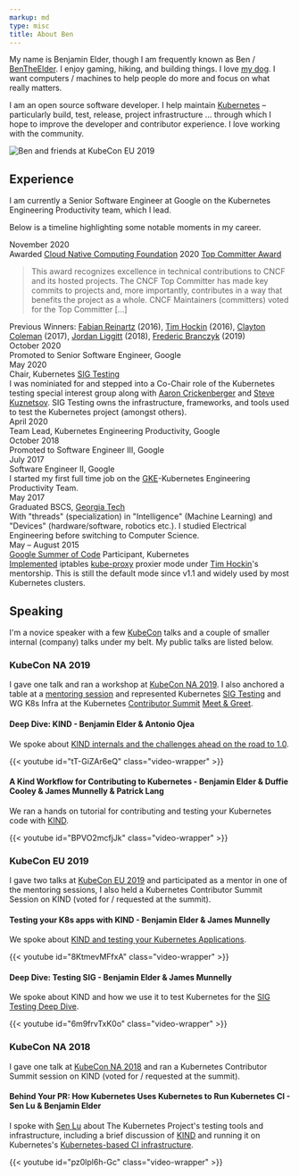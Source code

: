 ```yaml
---
markup: md
type: misc
title: About Ben
---
```

My name is Benjamin Elder, though I am frequently known as Ben / [BenTheElder].
I enjoy gaming, hiking, and building things. I love [my dog].
I want computers / machines to help people do more and focus on what really matters.

I am an open source software developer.
I help maintain [Kubernetes] – particularly build, test, release, project infrastructure ... through which I hope to improve the developer and contributor experience. I love working
with the community.

<img src="/images/kubecon_barcelona_group.jpg" class="centered" alt="Ben and friends at KubeCon EU 2019" />

## Experience

I am currently a Senior Software Engineer at Google on the Kubernetes Engineering Productivity team, which I lead.

Below is a timeline highlighting some notable moments in my career.

<div class="timeline">
  <div class="timeline-entry">
    <div class="date">November 2020</div>
    <div class="description">Awarded <a href="https://www.cncf.io/">Cloud Native Computing Foundation</a> 2020 <a href="https://www.cncf.io/announcements/2020/11/20/cloud-native-computing-foundation-announces-2020-community-awards-winners"/>Top Committer Award</a></div>
    <div class="details"><blockquote>This award recognizes excellence in technical contributions to CNCF and its hosted projects. The CNCF Top Committer has made key commits to projects and, more importantly, contributes in a way that benefits the project as a whole. CNCF Maintainers (committers) voted for the Top Committer [...]</blockquote>
    Previous Winners: <a href="https://twitter.com/fabxc">Fabian Reinartz</a> (2016), <a href="https://twitter.com/thockin">Tim Hockin</a> (2016), <a href="https://twitter.com/smarterclayton">Clayton Coleman</a> (2017), <a href="https://twitter.com/liggitt">Jordan Liggitt</a> (2018), <a href="https://twitter.com/fredbrancz">Frederic Branczyk</a> (2019)</div>
  </div>
  <div class="timeline-entry">
    <div class="date">October 2020</div>
    <div class="description">Promoted to Senior Software Engineer, Google</div>
  </div>
  <div class="timeline-entry">
    <div class="date">May 2020</div>
    <div class="description">Chair, Kubernetes <a href="https://github.com/kubernetes/community/blob/master/sig-testing/README.md">SIG Testing</a></div>
    <div class="details">I was nominiated for and stepped into a Co-Chair role of the Kubernetes testing special interest group along with <a href="https://twitter.com/spiffx">Aaron Crickenberger</a> and <a href="https://github.com/stevekuznetsov">Steve Kuznetsov</a>. SIG Testing owns the infrastructure, frameworks, and tools used to test the Kubernetes project (amongst others).</a></div>
  </div>
  <div class="timeline-entry">
    <div class="date">April 2020</div>
    <div class="description">Team Lead, Kubernetes Engineering Productivity, Google</div>
  </div>
  <div class="timeline-entry">
    <div class="date">October 2018</div>
    <div class="description">Promoted to Software Engineer III, Google</div>
  </div>
  <div class="timeline-entry">
    <div class="date">July 2017</div>
    <div class="description">Software Engineer II, Google</div>
    <div class="details">I started my first full time job on the <a href="https://cloud.google.com/kubernetes-engine">GKE</a>-Kubernetes Engineering Productivity Team.</div>
  </div>
  <div class="timeline-entry">
    <div class="date">May 2017</div>
    <div class="description">Graduated BSCS, <a href="https://www.gatech.edu/">Georgia Tech</a></div>
    <div class="details">With "threads" (specialization) in "Intelligence" (Machine Learning) and "Devices" (hardware/software, robotics etc.). I studied Electrical Engineering before switching to Computer Science.</div>
  </div>
  <div class="timeline-entry">
    <div class="date">May – August 2015</div>
    <div class="description"><a href="https://summerofcode.withgoogle.com/">Google Summer of Code</a> Participant, Kubernetes</div>
    <div class="details"><a href="https://github.com/kubernetes/kubernetes/pull/9210">Implemented</a> iptables <a href="https://kubernetes.io/docs/reference/command-line-tools-reference/kube-proxy/">kube-proxy</a> proxier mode
     under <a href="https://twitter.com/thockin">Tim Hockin</a>'s mentorship. This is still the default mode since v1.1 and widely used by most Kubernetes clusters.</div>
  </div>
</div>

## Speaking

I'm a novice speaker with a few [KubeCon](https://www.cncf.io/kubecon-cloudnativecon-events/) talks and a couple
of smaller internal (company) talks under my belt. My public talks are listed below.

### KubeCon NA 2019

I gave one talk and ran a workshop at [KubeCon NA 2019]. I also anchored a table
at a [mentoring session](https://kccncna19.sched.com/event/WV57/mentoring-networking-signup-to-be-a-mentee-or-a-mentor) and represented Kubernetes [SIG Testing] and
WG K8s Infra at the Kubernetes [Contributor Summit](https://events19.linuxfoundation.org/events/kubernetes-contributor-summit-north-america-2019/) [Meet & Greet](https://events19.linuxfoundation.org/events/kubernetes-contributor-summit-north-america-2019/program/schedule/).

#### Deep Dive: KIND - Benjamin Elder & Antonio Ojea

We spoke about [KIND internals and the challenges ahead on the road to 1.0](https://kccncna19.sched.com/event/Uah7/deep-dive-kind-benjamin-elder-google-antonio-ojea-garcia-suse).

{{< youtube id="tT-GiZAr6eQ" class="video-wrapper" >}}

#### A Kind Workflow for Contributing to Kubernetes - Benjamin Elder & Duffie Cooley & James Munnelly & Patrick Lang

We ran a hands on tutorial for contributing and testing your Kubernetes code with [KIND].

{{< youtube id="BPVO2mcfjJk" class="video-wrapper" >}}

### KubeCon EU 2019

I gave two talks at [KubeCon EU 2019] and participated as a mentor in one of the mentoring sessions, I also held a Kubernetes Contributor Summit Session on KIND (voted for / requested at the summit).

#### Testing your K8s apps with KIND - Benjamin Elder & James Munnelly

We spoke about [KIND and testing your Kubernetes Applications][testing-k8s-apps-with-kind].

{{< youtube id="8KtmevMFfxA" class="video-wrapper" >}}

#### Deep Dive: Testing SIG - Benjamin Elder & James Munnelly

We spoke about KIND and how we use it to test Kubernetes for the [SIG Testing Deep Dive][sig-testing-deep-dive-kind].

{{< youtube id="6m9frvTxK0o" class="video-wrapper" >}}

### KubeCon NA 2018

I gave one talk at [KubeCon NA 2018] and ran a Kubernetes Contributor Summit session on KIND (voted for / requested at the summit).

#### Behind Your PR: How Kubernetes Uses Kubernetes to Run Kubernetes CI - Sen Lu & Benjamin Elder

I spoke with [Sen Lu][@krzyzacy] about The Kubernetes Project's
testing tools and infrastructure, including a brief discussion of [KIND] and running
it on Kubernetes's [Kubernetes-based CI infrastructure][prow].

{{< youtube id="pz0lpl6h-Gc" class="video-wrapper" >}}


[BenTheElder]: https://twitter.com/BenTheElder
[gsoc-kubernetes]: https://www.google-melange.com/archive/gsoc/2015/orgs/kubernetes/projects/bentheelder.html
[kube-proxy]: https://kubernetes.io/docs/reference/command-line-tools-reference/kube-proxy/
[Kubernetes]: https://kubernetes.io/
[summer-of-code]: https://summerofcode.withgoogle.com/
[kube-proxy-pr]: https://github.com/kubernetes/kubernetes/pull/9210
[test-infra]: https://github.com/kubernetes/test-infra
[kube-proxy-issue]: https://github.com/kubernetes/kubernetes/issues/3760#issue-55311134
[@krzyzacy]: https://github.com/krzyzacy
[KIND]: https://kind.sigs.k8s.io
[prow]: https://github.com/kubernetes/test-infra/blob/master/prow/README.md
[KubeCon NA 2018]: https://events19.linuxfoundation.org/events/kubecon-cloudnativecon-north-america-2018/
[KubeCon EU 2019]: https://events19.linuxfoundation.org/events/kubecon-cloudnativecon-europe-2019/
[KubeCon NA 2019]: https://events19.linuxfoundation.org/events/kubecon-cloudnativecon-north-america-2019/
[testing-k8s-apps-with-kind]: https://kccnceu19.sched.com/event/MPYy/testing-your-k8s-apps-with-kind-benjamin-elder-google-james-munnelly-jetstackio
[SIG Testing]: https://github.com/kubernetes/community/blob/master/sig-testing/README.md
[sig-testing-deep-dive-kind]: https://kccnceu19.sched.com/event/MPkC/deep-dive-testing-sig-benjamin-elder-google-james-munnelly-jetstack
[my dog]: https://twitter.com/BobbyTheHound
